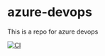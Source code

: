 # azure-devops
This is a repo for azure devops

[![CI](https://github.com/qzhou19/azure-devops/actions/workflows/main.yml/badge.svg)](https://github.com/qzhou19/azure-devops/actions/workflows/main.yml)
